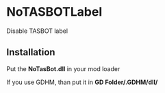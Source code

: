 # NoTASBOTLabel
Disable TASBOT label

<h2>Installation</h2>
<p>Put the <b>NoTasBot.dll</b> in your mod loader</p>
<p>If you use GDHM, than put it in <b>GD Folder/.GDHM/dll/</b></p>
